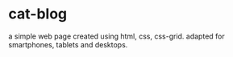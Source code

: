 # cat-blog

a simple web page created using html, css, css-grid.
adapted for smartphones, tablets and desktops.
